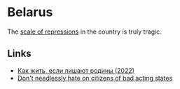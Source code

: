# Belarus

The [scale of repressions](https://twitter.com/belamova/status/1544265582643642368) in the country is truly tragic.

## Links

- [Как жить, если лишают родины (2022)](https://www.youtube.com/watch?v=S0AwwvtwDyk)
- [Don't needlessly hate on citizens of bad acting states](https://twitter.com/AlinaLeonovaSF/status/1499457928562102274)
